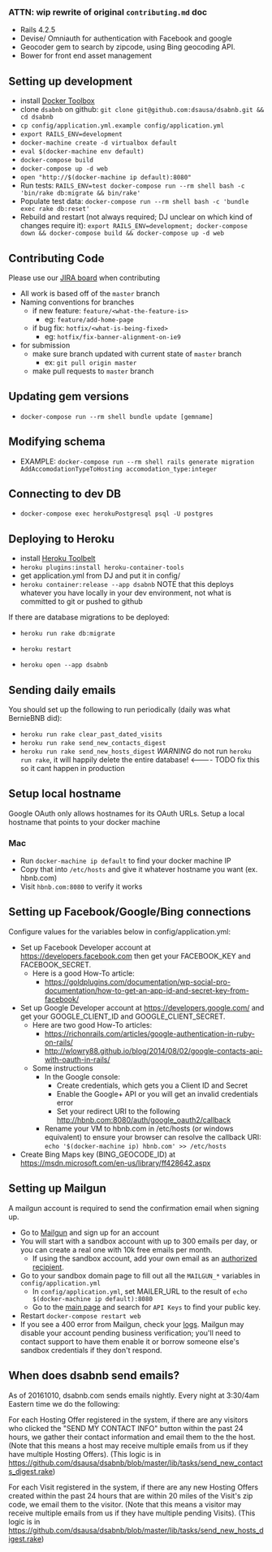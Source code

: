 ### ATTN: wip rewrite of original `contributing.md` doc

* Rails 4.2.5
* Devise/ Omniauth for authentication with Facebook and google
* Geocoder gem to search by zipcode, using Bing geocoding API.
* Bower for front end asset management

## Setting up development
* install [Docker Toolbox](https://www.docker.com/toolbox)
* clone `dsabnb` on github: `git clone git@github.com:dsausa/dsabnb.git && cd dsabnb`
* `cp config/application.yml.example config/application.yml`
* `export RAILS_ENV=development`
* `docker-machine create -d virtualbox default`
* `eval $(docker-machine env default)`
* `docker-compose build`
* `docker-compose up -d web`
* `open "http://$(docker-machine ip default):8080"`
* Run tests: `RAILS_ENV=test docker-compose run --rm shell bash -c 'bin/rake db:migrate && bin/rake'`
* Populate test data: `docker-compose run --rm shell bash -c 'bundle exec rake db:reset'`
* Rebuild and restart (not always required; DJ unclear on which kind of changes require it): `export RAILS_ENV=development; docker-compose down && docker-compose build && docker-compose up -d web`

## Contributing Code
Please use our [JIRA board](#) when contributing

* All work is based off of the `master` branch
* Naming conventions for branches
  * if new feature: `feature/<what-the-feature-is>`
    * eg: `feature/add-home-page`
  * if bug fix: `hotfix/<what-is-being-fixed>`
    * eg: `hotfix/fix-banner-alignment-on-ie9`
* for submission
  * make sure branch updated with current state of `master` branch
    * ex: `git pull origin master`
  * make pull requests to `master` branch

## Updating gem versions
* `docker-compose run --rm shell bundle update [gemname]`

## Modifying schema
* EXAMPLE: `docker-compose run --rm shell rails generate migration AddAccomodationTypeToHosting accomodation_type:integer`

## Connecting to dev DB
* `docker-compose exec herokuPostgresql psql -U postgres`

## Deploying to Heroku
* install [Heroku Toolbelt](https://toolbelt.heroku.com/)
* `heroku plugins:install heroku-container-tools`
* get application.yml from DJ and put it in config/
* `heroku container:release --app dsabnb`   NOTE that this deploys whatever you have locally in your dev environment, not what is committed to git or pushed to github

If there are database migrations to be deployed:
* `heroku run rake db:migrate`
* `heroku restart`

* `heroku open --app dsabnb`

## Sending daily emails
You should set up the following to run periodically (daily was what BernieBNB did):
* `heroku run rake clear_past_dated_visits`
* `heroku run rake send_new_contacts_digest`
* `heroku run rake send_new_hosts_digest`
*WARNING* do not run `heroku run rake`, it will happily delete the entire database!   <---- TODO fix this so it cant happen in production


## Setup local hostname
Google OAuth only allows hostnames for its OAuth URLs. Setup a local hostname that points to your docker machine
### Mac
* Run `docker-machine ip default` to find your docker machine IP
* Copy that into `/etc/hosts` and give it whatever hostname you want (ex. hbnb.com)
* Visit `hbnb.com:8080` to verify it works

## Setting up Facebook/Google/Bing connections
Configure values for the variables below in config/application.yml:
* Set up Facebook Developer account at https://developers.facebook.com
  then get your FACEBOOK_KEY and FACEBOOK_SECRET.
  * Here is a good How-To article:
    * https://goldplugins.com/documentation/wp-social-pro-documentation/how-to-get-an-app-id-and-secret-key-from-facebook/
* Set up Google Developer account at https://developers.google.com/
  and get your GOOGLE_CLIENT_ID and GOOGLE_CLIENT_SECRET.
  * Here are two good How-To articles:
    * https://richonrails.com/articles/google-authentication-in-ruby-on-rails/
    * http://wlowry88.github.io/blog/2014/08/02/google-contacts-api-with-oauth-in-rails/
  * Some instructions
    * In the Google console:
      * Create credentials, which gets you a Client ID and Secret
      * Enable the Google+ API or you will get an invalid credentials error
      * Set your redirect URI to the following http://hbnb.com:8080/auth/google_oauth2/callback
    * Rename your VM to hbnb.com in /etc/hosts (or windows equivalent) to ensure your browser can resolve the callback URI:  `echo '$(docker-machine ip) hbnb.com' >> /etc/hosts`
* Create Bing Maps key (BING_GEOCODE_ID) at
  https://msdn.microsoft.com/en-us/library/ff428642.aspx

## Setting up Mailgun

A mailgun account is required to send the confirmation email when signing up.

* Go to [Mailgun](https://mailgun.com) and sign up for an account
* You will start with a sandbox account with up to 300 emails per day, or you can create a real one with 10k free emails per month.
    * If using the sandbox account, add your own email as an [authorized recipient](https://mailgun.com/app/testing/recipients).
* Go to your sandbox domain page to fill out all the `MAILGUN_*` variables in `config/application.yml`
    * In `config/application.yml`, set MAILER_URL to the result of `echo $(docker-machine ip default):8080`
    * Go to the [main page](https://mailgun.com/app/dashboard) and search for `API Keys` to find your public key.
* Restart `docker-compose restart web`
* If you see a 400 error from Mailgun, check your [logs](https://mailgun.com/app/logs). Mailgun may disable your account pending business verification; you'll need to contact support to have them enable it or borrow someone else's sandbox credentials if they don't respond.

## When does dsabnb send emails?

As of 20161010, dsabnb.com sends emails nightly.  Every night at 3:30/4am Eastern time we do the following:

For each Hosting Offer registered in the system, if there are any visitors who clicked the "SEND MY CONTACT INFO" button within the past 24 hours, we gather their contact information and email them to the the host. (Note that this means a host may receive multiple emails from us if they have multiple Hosting Offers).  (This logic is in https://github.com/dsausa/dsabnb/blob/master/lib/tasks/send_new_contacts_digest.rake)

For each Visit registered in the system, if there are any new Hosting Offers created within the past 24 hours that are within 20 miles of the Visit's zip code, we email them to the visitor. (Note that this means a visitor may receive multiple emails from us if they have multiple pending Visits).  (This logic is in https://github.com/dsausa/dsabnb/blob/master/lib/tasks/send_new_hosts_digest.rake)
